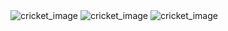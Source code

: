<img src="cricket1" alt="cricket_image">
<img src="cricket2" alt="cricket_image">
<img src="cricket3" alt="cricket_image">